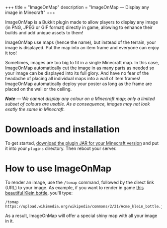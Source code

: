 +++
title = "ImageOnMap"
description = "ImageOnMap — Display any image in Minecraft"
+++

ImageOnMap is a Bukkit plugin made to allow players to display any image (in PNG, JPEG or GIF format) directly in game, allowing to enhance their builds and add unique assets to them!

ImageOnMap use maps (hence the name), but instead of the terrain, your image is displayed. Put the map into an item frame and everyone can enjoy it too!

Sometimes, images are too big to fit in a single Minecraft map. In this case, ImageOnMap automatically cut the image in as many parts as needed so your image can be displayed into its full glory. And have no fear of the headache of placing all individual maps into a wall of item frames! ImageOnMap automatically deploy your poster as long as the frame are placed on the wall or the ceiling.

_**Note** — We cannot display any colour on a Minecraft map; only a limited subset of colours are usable. As a consequence, images may not look exatly the same in Minecraft._

# Downloads and installation

To get started, [download the plugin JAR for your Minecraft version](#) and put it into your `plugins` directory. Then reboot your server.

# How to use ImageOnMap

To render an image, use the `/tomap` command, followed by the direct link (URL) to your image. As example, if you want to render in game [this beautiful Klein bottle](https://upload.wikimedia.org/wikipedia/commons/2/21/Acme_klein_bottle.jpg), you'll type:

```
/tomap https://upload.wikimedia.org/wikipedia/commons/2/21/Acme_klein_bottle.jpg
```

As a result, ImageOnMap will offer a special shiny map with all your image in it.
